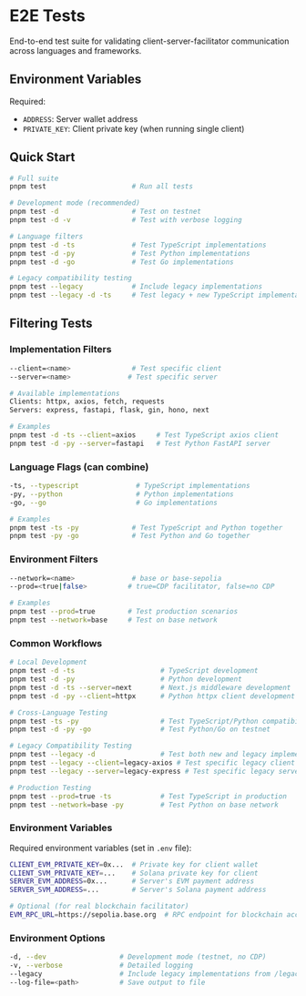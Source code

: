 # E2E Tests

End-to-end test suite for validating client-server-facilitator communication across languages and frameworks.

## Environment Variables

Required:
- `ADDRESS`: Server wallet address
- `PRIVATE_KEY`: Client private key (when running single client)

## Quick Start

```bash
# Full suite
pnpm test                     # Run all tests

# Development mode (recommended)
pnpm test -d                  # Test on testnet
pnpm test -d -v               # Test with verbose logging

# Language filters
pnpm test -d -ts              # Test TypeScript implementations
pnpm test -d -py              # Test Python implementations
pnpm test -d -go              # Test Go implementations

# Legacy compatibility testing
pnpm test --legacy            # Include legacy implementations
pnpm test --legacy -d -ts     # Test legacy + new TypeScript implementations
```

## Filtering Tests

### Implementation Filters
```bash
--client=<name>               # Test specific client
--server=<name>              # Test specific server

# Available implementations
Clients: httpx, axios, fetch, requests
Servers: express, fastapi, flask, gin, hono, next

# Examples
pnpm test -d -ts --client=axios     # Test TypeScript axios client
pnpm test -d -py --server=fastapi   # Test Python FastAPI server
```

### Language Flags (can combine)
```bash
-ts, --typescript              # TypeScript implementations
-py, --python                  # Python implementations
-go, --go                      # Go implementations

# Examples
pnpm test -ts -py             # Test TypeScript and Python together
pnpm test -py -go             # Test Python and Go together
```

### Environment Filters
```bash
--network=<name>              # base or base-sepolia
--prod=<true|false>          # true=CDP facilitator, false=no CDP

# Examples
pnpm test --prod=true        # Test production scenarios
pnpm test --network=base     # Test on base network
```

### Common Workflows

```bash
# Local Development
pnpm test -d -ts                     # TypeScript development
pnpm test -d -py                     # Python development
pnpm test -d -ts --server=next       # Next.js middleware development
pnpm test -d -py --client=httpx      # Python httpx client development

# Cross-Language Testing
pnpm test -ts -py                    # Test TypeScript/Python compatibility
pnpm test -d -py -go                 # Test Python/Go on testnet

# Legacy Compatibility Testing
pnpm test --legacy -d                # Test both new and legacy implementations
pnpm test --legacy --client=legacy-axios # Test specific legacy client with new servers
pnpm test --legacy --server=legacy-express # Test specific legacy server with new clients

# Production Testing
pnpm test --prod=true -ts            # Test TypeScript in production
pnpm test --network=base -py         # Test Python on base network
```

### Environment Variables

Required environment variables (set in `.env` file):
```bash
CLIENT_EVM_PRIVATE_KEY=0x...  # Private key for client wallet
CLIENT_SVM_PRIVATE_KEY=...    # Solana private key for client
SERVER_EVM_ADDRESS=0x...      # Server's EVM payment address
SERVER_SVM_ADDRESS=...        # Server's Solana payment address

# Optional (for real blockchain facilitator)
EVM_RPC_URL=https://sepolia.base.org  # RPC endpoint for blockchain access (defaults to Base Sepolia)
```

### Environment Options

```bash
-d, --dev                  # Development mode (testnet, no CDP)
-v, --verbose              # Detailed logging
--legacy                   # Include legacy implementations from /legacy directory
--log-file=<path>          # Save output to file
```
